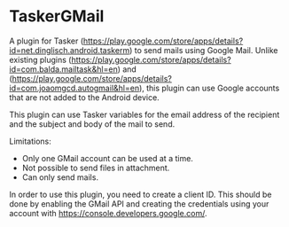 # TaskerGMail
A plugin for Tasker (https://play.google.com/store/apps/details?id=net.dinglisch.android.taskerm) to send mails using Google Mail. Unlike existing plugins (https://play.google.com/store/apps/details?id=com.balda.mailtask&hl=en) and (https://play.google.com/store/apps/details?id=com.joaomgcd.autogmail&hl=en), this plugin can use Google accounts that are not added to the Android device.

This plugin can use Tasker variables for the email address of the recipient and the subject and body of the mail to send.

Limitations:
- Only one GMail account can be used at a time.
- Not possible to send files in attachment.
- Can only send mails.

In order to use this plugin, you need to create a client ID. This should be done by enabling the GMail API and creating the credentials using your account with https://console.developers.google.com/.
